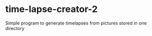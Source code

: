 # time-lapse-creator-2

Simple program to generate timelapses from pictures stored in one directory



